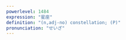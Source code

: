 ```yaml
---
powerlevel: 1484
expression: "星座"
definition: "(n,adj-no) constellation; (P)"
pronunciation: "せいざ"
---
```

